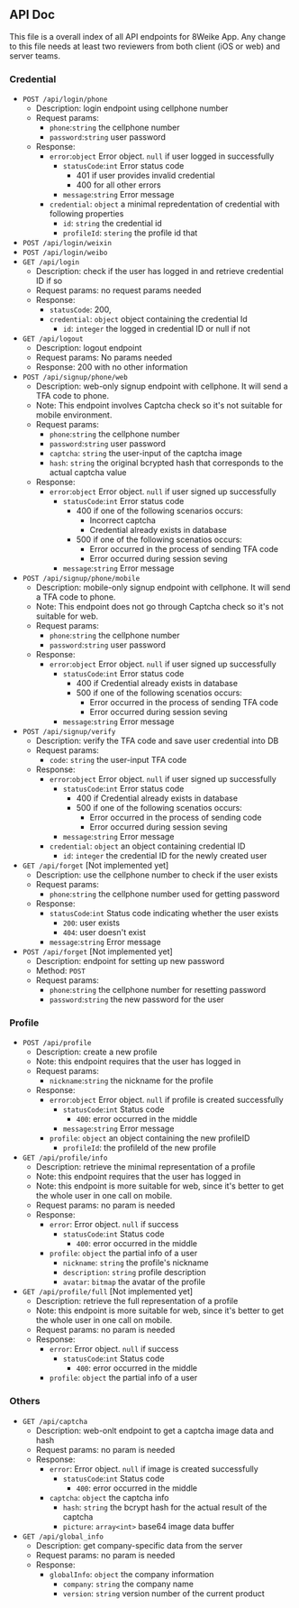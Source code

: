## API Doc

This file is a overall index of all API endpoints for
8Weike App. Any change to this file needs at least two
reviewers from both client (iOS or web) and server teams.

### Credential

- `POST /api/login/phone`
    - Description: login endpoint using cellphone number
    - Request params:
        - `phone`:`string` the cellphone number
        - `password`:`string` user password
    - Response:
        - `error`:`object` Error object. `null` if user logged in successfully  
            - `statusCode`:`int` Error status code
                - 401 if user provides invalid credential
                - 400 for all other errors
            - `message`:`string` Error message 
        - `credential`: `object` a minimal repredentation of credential with following properties
            - `id`: `string` the credential id
            - `profileId`: `stering` the profile id that 
- `POST /api/login/weixin`
- `POST /api/login/weibo`
- `GET /api/login`
    - Description: check if the user has logged in and retrieve credential ID if so
    - Request params: no request params needed
    - Response:
        - `statusCode`: 200,
        - `credential`: `object` object containing the credential Id
            - `id`: `integer` the logged in credential ID or null if not
- `GET /api/logout`
    - Description: logout endpoint
    - Request params: No params needed
    - Response: 200 with no other information
- `POST /api/signup/phone/web`
    - Description: web-only signup endpoint with cellphone. It will send a TFA code to phone.
    - Note: This endpoint involves Captcha check so it's not suitable for mobile environment.
    - Request params:
        - `phone`:`string` the cellphone number
        - `password`:`string` user password
        - `captcha`: `string` the user-input of the captcha image
        - `hash`: `string` the original bcrypted hash that corresponds to the actual captcha value
    - Response:
        - `error`:`object` Error object. `null` if user signed up successfully  
            - `statusCode`:`int` Error status code
                - 400 if one of the following scenarios occurs:
                    - Incorrect captcha
                    - Credential already exists in database
                - 500 if one of the following scenatios occurs:
                    - Error occurred in the process of sending TFA code
                    - Error occurred during session seving
            - `message`:`string` Error message
- `POST /api/signup/phone/mobile`
    - Description: mobile-only signup endpoint with cellphone. It will send a TFA code to phone.
    - Note: This endpoint does not go through Captcha check so it's not suitable for web.
    - Request params:
        - `phone`:`string` the cellphone number
        - `password`:`string` user password
    - Response:
        - `error`:`object` Error object. `null` if user signed up successfully  
            - `statusCode`:`int` Error status code
                - 400 if Credential already exists in database                    
                - 500 if one of the following scenatios occurs:
                    - Error occurred in the process of sending TFA code
                    - Error occurred during session seving
            - `message`:`string` Error message
- `POST /api/signup/verify`
    - Description: verify the TFA code and save user credential into DB
    - Request params:
        - `code`: `string` the user-input TFA code
    - Response:
        - `error`:`object` Error object. `null` if user signed up successfully  
            - `statusCode`:`int` Error status code
                - 400 if Credential already exists in database                    
                - 500 if one of the following scenatios occurs:
                    - Error occurred in the process of sending code
                    - Error occurred during session seving
            - `message`:`string` Error message
        - `credential`: `object` an object containing credential ID
            - `id`: `integer` the credential ID for the newly created user
- `GET /api/forget` [Not implemented yet]
    - Description: use the cellphone number to check if the user exists
    - Request params:
        - `phone`:`string` the cellphone number used for getting password
    - Response:
        - `statusCode`:`int` Status code indicating whether the user exists
            - `200`: user exists 
            - `404`: user doesn't exist
        - `message`:`string` Error message
- `POST /api/forget` [Not implemented yet]
    - Description: endpoint for setting up new password
    - Method: `POST`
    - Request params:
        - `phone`:`string` the cellphone number for resetting password
        - `password`:`string` the new password for the user

### Profile

- `POST /api/profile`
    - Description: create a new profile
    - Note: this endpoint requires that the user has logged in
    - Request params:
        - `nickname`:`string` the nickname for the profile
    - Response:
        - `error`:`object` Error object. `null` if profile is created successfully
            - `statusCode`:`int` Status code
                - `400`: error occurred in the middle
            - `message`:`string` Error message
        - `profile`: `object` an object containing the new profileID
            - `profileId`: the profileId of the new profile
- `GET /api/profile/info`
    - Description: retrieve the minimal representation of a profile
    - Note: this endpoint requires that the user has logged in
    - Note: this endpoint is more suitable for web, since it's better to get the whole
      user in one call on mobile.
    - Request params: no param is needed
    - Response:
        - `error`: Error object. `null` if success
            - `statusCode`:`int` Status code
                - `400`: error occurred in the middle
        - `profile`: `object` the partial info of a user
            - `nickname`: `string` the profile's nickname
            - `description`: `string` profile description
            - `avatar`: `bitmap` the avatar of the profile
- `GET /api/profile/full` [Not implemented yet]
    - Description: retrieve the full representation of a profile
    - Note: this endpoint is more suitable for web, since it's better to get the whole
      user in one call on mobile.
    - Request params: no param is needed
    - Response:
        - `error`: Error object. `null` if success
            - `statusCode`:`int` Status code
                - `400`: error occurred in the middle
        - `profile`: `object` the partial info of a user

### Others

- `GET /api/captcha`
    - Description: web-onlt endpoint to get a captcha image data and hash
    - Request params: no param is needed
    - Response:
        - `error`: Error object. `null` if image is created successfully
            - `statusCode`:`int` Status code
                - `400`: error occurred in the middle
        - `captcha`: `object` the captcha info
            - `hash`: `string` the bcrypt hash for the actual result of the captcha
            - `picture`: `array<int>` base64 image data buffer            
- `GET /api/global_info`
    - Description: get company-specific data from the server
    - Request params: no param is needed
    - Response:
        - `globalInfo`: `object` the company information
            - `company`: `string` the company name
            - `version`: `string` version number of the current product